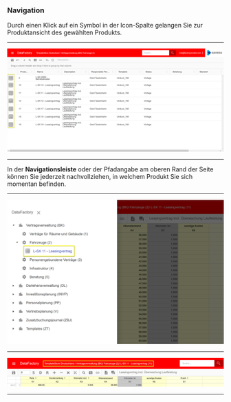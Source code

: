 ### Navigation

Durch einen Klick auf ein Symbol in der Icon-Spalte gelangen Sie zur Produktansicht des gewählten Produkts.

---
![](/Pictures/Web-Client/Produkt/Navigation/navigation_1.png)

---

In der **Navigationsleiste** oder der Pfadangabe am oberen Rand der Seite können Sie jederzeit nachvollziehen, in welchem Produkt Sie sich momentan befinden.

---
![](/Pictures/Web-Client/Produkt/Navigation/navigation_2.png)

---
![](/Pictures/Web-Client/Produkt/Navigation/navigation_3.png)

---
